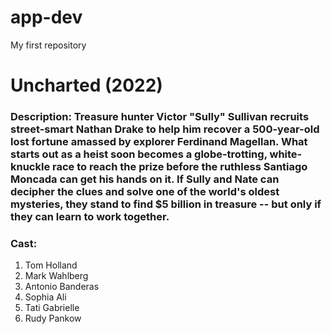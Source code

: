 # app-dev
My first repository

# Uncharted (2022)

### Description: Treasure hunter Victor "Sully" Sullivan recruits street-smart Nathan Drake to help him recover a 500-year-old lost fortune amassed by explorer Ferdinand Magellan. What starts out as a heist soon becomes a globe-trotting, white-knuckle race to reach the prize before the ruthless Santiago Moncada can get his hands on it. If Sully and Nate can decipher the clues and solve one of the world's oldest mysteries, they stand to find $5 billion in treasure -- but only if they can learn to work together.

### Cast:
1. Tom Holland
2. Mark Wahlberg
3. Antonio Banderas
4. Sophia Ali
5. Tati Gabrielle
6. Rudy Pankow
